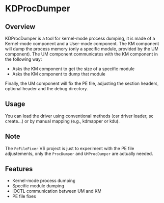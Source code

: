 # KDProcDumper

## Overview
KDProcDumper is a tool for kernel-mode process dumping, it is made of a Kernel-mode component and a User-mode component.
The KM component will dump the process memory (only a specific module, provided by the UM component).
The UM component communicates with the KM component in the following way:
- Asks the KM component to get the size of a specific module
- Asks the KM component to dump that module

Finally, the UM component will fix the PE file, adjusting the section headers, optional header and the debug directory.

## Usage
You can load the driver using conventional methods (osr driver loader, sc create...) or by manual mapping (e.g., kdmapper or kdu).

## Note
The `PeFileFixer` VS project is just to experiment with the PE file adjustements, only the `ProcDumper` and `UMProcDumper` are actually needed.

## Features
- Kernel-mode process dumping
- Specific module dumping
- IOCTL communication between UM and KM
- PE file fixes
